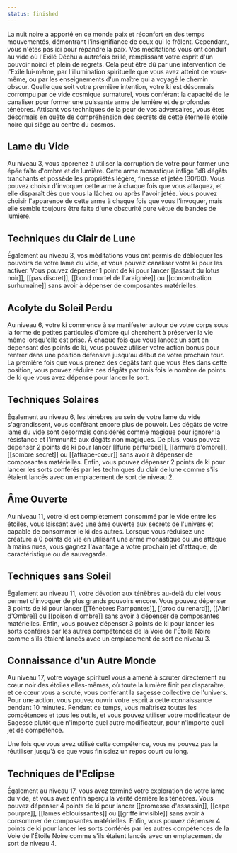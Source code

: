 ```yaml
---
status: finished
---
```

La nuit noire a apporté en ce monde paix et réconfort en des temps mouvementés, démontrant l'insignifiance de ceux qui le frôlent. Cependant, vous n'êtes pas ici pour répandre la paix. Vos méditations vous ont conduit au vide où l'Exilé Déchu a autrefois brillé, remplissant votre esprit d'un pouvoir noirci et plein de regrets. Cela peut être dû par une intervention de l'Exilé lui-même, par l'illumination spirituelle que vous avez atteint de vous-même, ou par les enseignements d'un maître qui a voyagé le chemin obscur. Quelle que soit votre première intention, votre ki est désormais corrompu par ce vide cosmique surnaturel, vous conférant la capacité de le canaliser pour former une puissante arme de lumière et de profondes ténèbres. Attisant vos techniques de la peur de vos adversaires, vous êtes désormais en quête de compréhension des secrets de cette éternelle étoile noire qui siège au centre du cosmos.

## Lame du Vide

Au niveau 3, vous apprenez à utiliser la corruption de votre pour former une épée faîte d'ombre et de lumière. Cette arme monastique inflige 1d8 dégâts tranchants et possède les propriétés légère, finesse et jetée (30/60). Vous pouvez choisir d'invoquer cette arme à chaque fois que vous attaquez, et elle disparaît dès que vous la lâchez ou après l'avoir jetée. Vous pouvez choisir l'apparence de cette arme à chaque fois que vous l'invoquer, mais elle semble toujours être faite d'une obscurité pure vêtue de bandes de lumière.

## Techniques du Clair de Lune

Également au niveau 3, vos méditations vous ont permis de débloquer les pouvoirs de votre lame du vide, et vous pouvez canaliser votre ki pour les activer. Vous pouvez dépenser 1 point de ki pour lancer [[assaut du lotus noir]], [[pas discret]], [[bond mortel de l'araignée]] ou [[concentration surhumaine]] sans avoir à dépenser de composantes matérielles.

## Acolyte du Soleil Perdu

Au niveau 6, votre ki commence à se manifester autour de votre corps sous la forme de petites particules d'ombre qui cherchent à préserver la vie même lorsqu'elle est prise. À chaque fois que vous lancez un sort en dépensant des points de ki, vous pouvez utiliser votre action bonus pour rentrer dans une position défensive jusqu'au début de votre prochain tour. La première fois que vous prenez des dégâts tant que vous êtes dans cette position, vous pouvez réduire ces dégâts par trois fois le nombre de points de ki que vous avez dépensé pour lancer le sort.

## Techniques Solaires

Également au niveau 6, les ténèbres au sein de votre lame du vide s'agrandissent, vous conférant encore plus de pouvoir. Les dégâts de votre lame du vide sont désormais considérés comme magique pour ignorer la résistance et l'immunité aux dégâts non magiques. De plus, vous pouvez dépenser 2 points de ki pour lancer [[furie perturbée]], [[armure d'ombre]], [[sombre secret]] ou [[attrape-cœur]] sans avoir à dépenser de composantes matérielles. Enfin, vous pouvez dépenser 2 points de ki pour lancer les sorts conférés par les techniques du clair de lune comme s'ils étaient lancés avec un emplacement de sort de niveau 2.

## Âme Ouverte

Au niveau 11, votre ki est complètement consommé par le vide entre les étoiles, vous laissant avec une âme ouverte aux secrets de l'univers et capable de consommer le ki des autres. Lorsque vous réduisez une créature à 0 points de vie en utilisant une arme monastique ou une attaque à mains nues, vous gagnez l'avantage à votre prochain jet d'attaque, de caractéristique ou de sauvegarde.

## Techniques sans Soleil

Également au niveau 11, votre dévotion aux ténèbres au-delà du ciel vous permet d'invoquer de plus grands pouvoirs encore. Vous pouvez dépenser 3 points de ki pour lancer [[Ténèbres Rampantes]], [[croc du renard]], [[Abri d'Ombre]] ou [[poison d'ombre]] sans avoir à dépenser de composantes matérielles. Enfin, vous pouvez dépenser 3 points de ki pour lancer les sorts conférés par les autres compétences de la Voie de l'Étoile Noire comme s'ils étaient lancés avec un emplacement de sort de niveau 3.

## Connaissance d'un Autre Monde

Au niveau 17, votre voyage spirituel vous a amené à scruter directement au cœur noir des étoiles elles-mêmes, où toute la lumière finit par disparaître, et ce cœur vous a scruté, vous conférant la sagesse collective de l'univers. Pour une action, vous pouvez ouvrir votre esprit à cette connaissance pendant 10 minutes. Pendant ce temps, vous maîtrisez toutes les compétences et tous les outils, et vous pouvez utiliser votre modificateur de Sagesse plutôt que n'importe quel autre modificateur, pour n'importe quel jet de compétence.

Une fois que vous avez utilisé cette compétence, vous ne pouvez pas la réutiliser jusqu'à ce que vous finissiez un repos court ou long.

## Techniques de l'Eclipse

Également au niveau 17, vous avez terminé votre exploration de votre lame du vide, et vous avez enfin aperçu la vérité derrière les ténèbres. Vous pouvez dépenser 4 points de ki pour lancer [[promesse d'assassin]], [[cape pourpre]], [[lames éblouissantes]] ou [[griffe invisible]] sans avoir à consommer de composantes matérielles. Enfin, vous pouvez dépenser 4 points de ki pour lancer les sorts conférés par les autres compétences de la Voie de l'Étoile Noire comme s'ils étaient lancés avec un emplacement de sort de niveau 4.

